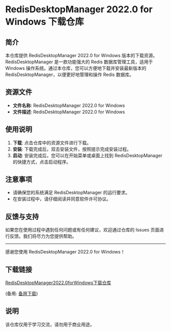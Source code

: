 # RedisDesktopManager 2022.0 for Windows 下载仓库

## 简介

本仓库提供 RedisDesktopManager 2022.0 for Windows 版本的下载资源。RedisDesktopManager 是一款功能强大的 Redis 数据库管理工具，适用于 Windows 操作系统。通过本仓库，您可以方便地下载并安装最新版本的 RedisDesktopManager，以便更好地管理和操作 Redis 数据库。

## 资源文件

- **文件名称**: RedisDesktopManager 2022.0 for Windows
- **文件描述**: RedisDesktopManager 2022.0 for Windows

## 使用说明

1. **下载**: 点击仓库中的资源文件进行下载。
2. **安装**: 下载完成后，双击安装文件，按照提示完成安装过程。
3. **启动**: 安装完成后，您可以在开始菜单或桌面上找到 RedisDesktopManager 的快捷方式，点击启动程序。

## 注意事项

- 请确保您的系统满足 RedisDesktopManager 的运行要求。
- 在安装过程中，请仔细阅读并同意软件许可协议。

## 反馈与支持

如果您在使用过程中遇到任何问题或有任何建议，欢迎通过仓库的 Issues 页面进行反馈。我们将尽力为您提供帮助。

---

感谢您使用 RedisDesktopManager 2022.0 for Windows！

## 下载链接
[RedisDesktopManager2022.0forWindows下载仓库](https://pan.quark.cn/s/9c50429c4071) 

(备用: [备用下载](https://pan.baidu.com/s/1Vfre21uPPygEQPzFAt-6Wg?pwd=1234))

## 说明

该仓库仅用于学习交流，请勿用于商业用途。
